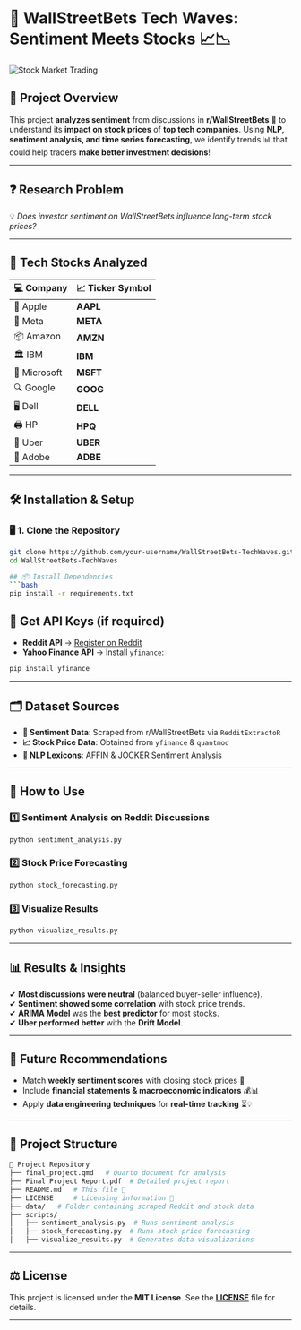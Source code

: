 # 🎯 **WallStreetBets Tech Waves: Sentiment Meets Stocks** 📈📉

![Stock Market Trading](https://media.giphy.com/media/3o6Zt481isNVuQI1l6/giphy.gif)

## 📌 **Project Overview**  
This project **analyzes sentiment** from discussions in **r/WallStreetBets** 💬 to understand its **impact on stock prices** of **top tech companies**. Using **NLP, sentiment analysis, and time series forecasting**, we identify trends 📊 that could help traders **make better investment decisions**!  

---

## ❓ **Research Problem**  
💡 *Does investor sentiment on WallStreetBets influence long-term stock prices?*  

---

## 🚀 **Tech Stocks Analyzed**  
| 💻 Company        | 📈 Ticker Symbol |
|------------------|----------------|
| 🍏 Apple        | **AAPL**       |
| 📘 Meta         | **META**       |
| 📦 Amazon       | **AMZN**       |
| 🏛 IBM          | **IBM**        |
| 🏢 Microsoft    | **MSFT**       |
| 🔍 Google      | **GOOG**       |
| 🖥 Dell         | **DELL**       |
| 🖨 HP           | **HPQ**        |
| 🚖 Uber        | **UBER**       |
| 🎨 Adobe       | **ADBE**       |

---

## 🛠 **Installation & Setup**  
### 🖥 **1. Clone the Repository**
```bash
git clone https://github.com/your-username/WallStreetBets-TechWaves.git
cd WallStreetBets-TechWaves

## 📦 Install Dependencies
```bash
pip install -r requirements.txt
```

## 🔑 Get API Keys (if required)
- **Reddit API** → [Register on Reddit](https://www.reddit.com/prefs/apps)  
- **Yahoo Finance API** → Install `yfinance`:
```bash
pip install yfinance
```

---

## 🗂 Dataset Sources
- **💬 Sentiment Data**: Scraped from r/WallStreetBets via `RedditExtractoR`
- **📈 Stock Price Data**: Obtained from `yfinance` & `quantmod`
- **🧠 NLP Lexicons**: AFFIN & JOCKER Sentiment Analysis  

---

## 🚀 How to Use

### 1️⃣ Sentiment Analysis on Reddit Discussions
```python
python sentiment_analysis.py
```

### 2️⃣ Stock Price Forecasting
```python
python stock_forecasting.py
```

### 3️⃣ Visualize Results
```python
python visualize_results.py
```

---

## 📊 Results & Insights
✔ **Most discussions were neutral** (balanced buyer-seller influence).  
✔ **Sentiment showed some correlation** with stock price trends.  
✔ **ARIMA Model** was the **best predictor** for most stocks.  
✔ **Uber performed better** with the **Drift Model**.  

---

## 🔮 Future Recommendations
- Match **weekly sentiment scores** with closing stock prices 📆  
- Include **financial statements & macroeconomic indicators** 💰📊  
- Apply **data engineering techniques** for **real-time tracking** ⏳💡  

---

## 📁 Project Structure
```bash
📂 Project Repository
├── final_project.qmd   # Quarto document for analysis
├── Final Project Report.pdf  # Detailed project report
├── README.md   # This file 📖
├── LICENSE     # Licensing information 🔖
├── data/   # Folder containing scraped Reddit and stock data
├── scripts/
│   ├── sentiment_analysis.py  # Runs sentiment analysis
│   ├── stock_forecasting.py  # Runs stock price forecasting
│   ├── visualize_results.py  # Generates data visualizations
```

---

## ⚖ License
This project is licensed under the **MIT License**. See the **[LICENSE](LICENSE)** file for details.  

---

